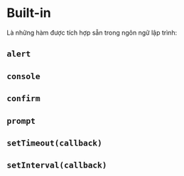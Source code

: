 # Built-in

Là những hàm được tích hợp sẵn trong ngôn ngữ lập trình:

## `alert`

## `console`

## `confirm`

## `prompt`

## `setTimeout(callback)`

## `setInterval(callback)`